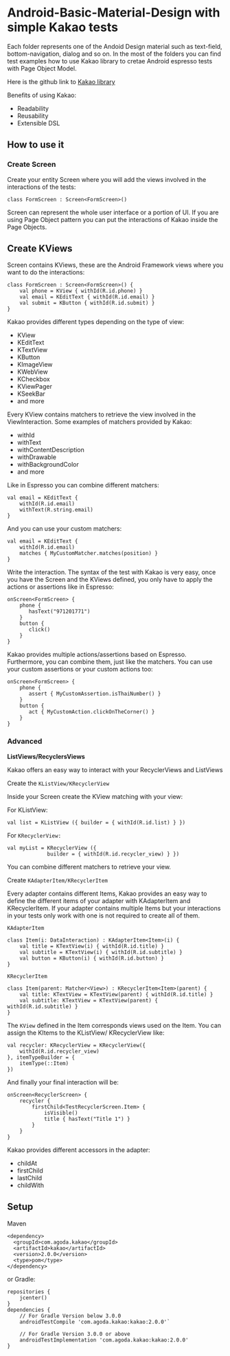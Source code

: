 # Android-Basic-Material-Design with simple Kakao tests

Each folder represents one of the Andoid Design material such as text-field, bottom-navigation, dialog and so on.
In the most of the folders you can find test examples how to use Kakao library to cretae  Android espresso tests
with Page Object Model.

Here is the github link to [Kakao library](https://github.com/agoda-com/Kakao)

Benefits of using Kakao:
* Readability
* Reusability
* Extensible DSL


## How to use it
### Create Screen
Create your entity Screen where you will add the views involved in the interactions of the tests:

`class FormScreen : Screen<FormScreen>()`

Screen can represent the whole user interface or a portion of UI. If you are using Page Object pattern you can put the interactions of Kakao inside the Page Objects.

## Create KViews
Screen contains KViews, these are the Android Framework views where you want to do the interactions:
~~~
class FormScreen : Screen<FormScreen>() {
    val phone = KView { withId(R.id.phone) }
    val email = KEditText { withId(R.id.email) }
    val submit = KButton { withId(R.id.submit) }
}
~~~
Kakao provides different types depending on the type of view:

* KView
* KEditText
* KTextView
* KButton
* KImageView
* KWebView
* KCheckbox
* KViewPager
* KSeekBar
* and more

Every KView contains matchers to retrieve the view involved in the ViewInteraction. Some examples of matchers provided by Kakao:

* withId
* withText
* withContentDescription
* withDrawable
* withBackgroundColor
* and more

Like in Espresso you can combine different matchers:
~~~
val email = KEditText { 
    withId(R.id.email)
    withText(R.string.email)
}
~~~
And you can use your custom matchers:
~~~
val email = KEditText { 
    withId(R.id.email)
    matches { MyCustomMatcher.matches(position) }
}
~~~
Write the interaction.
The syntax of the test with Kakao is very easy, once you have the Screen and the KViews defined, you only have to apply the actions or assertions like in Espresso:
~~~
onScreen<FormScreen> {
    phone {
       hasText("971201771")
    }
    button {
       click()
    }
}
~~~
Kakao provides multiple actions/assertions based on Espresso. Furthermore, you can combine them, just like the matchers. You can use your custom assertions or your custom actions too:
~~~
onScreen<FormScreen> {
    phone {
       assert { MyCustomAssertion.isThaiNumber() }
    }
    button {
       act { MyCustomAction.clickOnTheCorner() }
    }
}
~~~
### Advanced

**ListViews/RecyclersViews**

Kakao offers an easy way to interact with your RecyclerViews and ListViews

Create the `KListView/KRecyclerView`

Inside your Screen create the KView matching with your view:

For KListView:

`val list = KListView ({
           builder = { withId(R.id.list) } })`
           
For `KRecyclerView:`
~~~
val myList = KRecyclerView ({
             builder = { withId(R.id.recycler_view) } })
~~~
You can combine different matchers to retrieve your view.

Create `KAdapterItem/KRecyclerItem`

Every adapter contains different Items, Kakao provides an easy way to define the different items of your adapter with KAdapterItem and KRecyclerItem. If your adapter contains multiple Items but your interactions in your tests only work with one is not required to create all of them.

`KAdapterItem`
~~~
class Item(i: DataInteraction) : KAdapterItem<Item>(i) {
    val title = KTextView(i) { withId(R.id.title) }
    val subtitle = KTextView(i) { withId(R.id.subtitle) }
    val button = KButton(i) { withId(R.id.button) }
}
~~~
`KRecyclerItem`

~~~
class Item(parent: Matcher<View>) : KRecyclerItem<Item>(parent) {
    val title: KTextView = KTextView(parent) { withId(R.id.title) }
    val subtitle: KTextView = KTextView(parent) { withId(R.id.subtitle) }
}
~~~

The `KView` defined in the Item corresponds views used on the Item. You can assign the KItems to the KListView/ KRecyclerView like:
~~~
val recycler: KRecyclerView = KRecyclerView({
    withId(R.id.recycler_view)
}, itemTypeBuilder = {
    itemType(::Item)
})
~~~

And finally your final interaction will be:
~~~
onScreen<RecyclerScreen> {
    recycler {
        firstChild<TestRecyclerScreen.Item> {
            isVisible()
            title { hasText("Title 1") }
        }
    }
}
~~~

Kakao provides different accessors in the adapter:
* childAt
* firstChild
* lastChild
* childWith


## Setup
Maven
~~~
<dependency>
  <groupId>com.agoda.kakao</groupId>
  <artifactId>kakao</artifactId>
  <version>2.0.0</version>
  <type>pom</type>
</dependency>
~~~

or Gradle:
~~~
repositories {
    jcenter()
}
dependencies {
    // For Gradle Version below 3.0.0
    androidTestCompile 'com.agoda.kakao:kakao:2.0.0'`

    // For Gradle Version 3.0.0 or above
    androidTestImplementation 'com.agoda.kakao:kakao:2.0.0'
}
~~~
